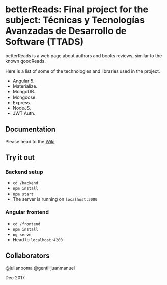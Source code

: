 # betterReads: Final project for the subject: Técnicas y Tecnologías Avanzadas de Desarrollo de Software (TTADS)

betterReads is a web page about authors and books reviews, similar to the known goodReads.

Here is a list of some of the technologies and libraries used in the project.

- Angular 5.
- Materialize.
- MongoDB.
- Mongoose.
- Express.
- NodeJS.
- JWT Auth.

## Documentation
Please head to the [Wiki](https://github.com/julianpoma/betterReads/wiki)

## Try it out
### Backend setup
* `cd /backend`
* `npm install`
* `npm start`
* The server is running on `localhost:3000`

### Angular frontend
* `cd /frontend`
* `npm install`
* `ng serve`
* Head to `localhost:4200`

## Collaborators

@julianpoma
@gentilijuanmanuel

Dec 2017.
